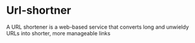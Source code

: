 # Url-shortner
A URL shortener is a web-based service that converts long and unwieldy URLs into shorter, more manageable links

